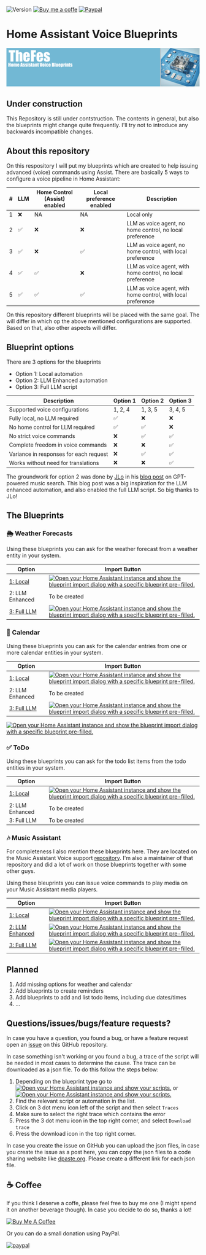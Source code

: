 ![Version](https://img.shields.io/github/v/release/TheFes/ha-blueprints)
[![Buy me a coffe](https://img.shields.io/static/v1.svg?label=%20&message=Buy%20me%20a%20coffee&color=6f4e37&logo=buy%20me%20a%20coffee&logoColor=white)](https://www.buymeacoffee.com/TheFes)
[![Paypal](https://img.shields.io/badge/PayPal-00457C?&color=00457c&logo=paypal&logoColor=white)](https://www.paypal.com/paypalme/thefes)

# Home Assistant Voice Blueprints
![Image](https://github.com/TheFes/ha-blueprints/blob/main/images/header.png?raw=true)

## Under construction

This Repository is still under contstruction. The contents in general, but also the blueprints might change quite frequently. I'll try not to introduce any backwards incompatible changes.

## About this repository

On this respository I will put my blueprints which are created to help issuing advanced (voice) commands using Assist. 
There are basically 5 ways to configure a voice pipeline in Home Assistant:

|#|LLM|Home Control (Assist) enabled|Local preference enabled|Description|
|---|---|---|---|---|
|1|❌|NA|NA|Local only|
|2|✅|❌|❌|LLM as voice agent, no home control, no local preference|
|3|✅|❌|✅|LLM as voice agent, no home control, with local preference|
|4|✅|✅|❌|LLM as voice agent, with home control, no local preference|
|5|✅|✅|✅|LLM as voice agent, with home control, with local preference|

On this repository different blueprints will be placed with the same goal. The will differ in which op the above mentioned configurations are supported. Based on that, also other aspects will differ.

## Blueprint options

There are 3 options for the blueprints
* Option 1: Local automation
* Option 2: LLM Enhanced automation
* Option 3: Full LLM script

|Description|Option 1|Option 2|Option 3|
|---|---|---|---|
|Supported voice configurations|1, 2, 4|1, 3, 5|3, 4, 5|
|Fully local, no LLM required|✅|❌|❌|
|No home control for LLM required|✅|✅|❌|
|No strict voice commands|❌|✅|✅|
|Complete freedom in voice commands|❌|❌|✅|
|Variance in responses for each request|❌|✅|✅|
|Works without need for translations|❌|❌|✅|

The groundwork for option 2 was done by [JLo](<https://github.com/jlpouffier>) in his [blog post](<https://blog.jlpouffier.fr/chatgpt-powered-music-search-engine-on-a-local-voice-assistant/>) on GPT-powered music search. This blog post was a big inspiration for the LLM enhanced automation, and also enabled the full LLM script. So big thanks to JLo!

## The Blueprints

### :sun_behind_rain_cloud: Weather Forecasts

Using these blueprints you can ask for the weather forecast from a weather entity in your system.

|Option|Import Button|
|---|---|
|[1: Local](/documentation/weather/1_voice_weather_forecast_local.md)|[![Open your Home Assistant instance and show the blueprint import dialog with a specific blueprint pre-filled.](https://my.home-assistant.io/badges/blueprint_import.svg)](https://my.home-assistant.io/redirect/blueprint_import/?blueprint_url=https%3A%2F%2Fgithub.com%2FTheFes%2Fha-blueprints%2Fblob%2Fmain%2Fweather%2F1_voice_weather_forecast_local.yaml)|
|2: LLM Enhanced|To be created|
|[3: Full LLM](/documentation/weather/3_voice_weather_forecast_full_llm.md)|[![Open your Home Assistant instance and show the blueprint import dialog with a specific blueprint pre-filled.](https://my.home-assistant.io/badges/blueprint_import.svg)](https://my.home-assistant.io/redirect/blueprint_import/?blueprint_url=https%3A%2F%2Fgithub.com%2FTheFes%2Fha-blueprints%2Fblob%2Fmain%2Fweather%2F3_voice_weather_forecast_full_llm.yaml)|

### 📅 Calendar

Using these blueprints you can ask for the calendar entries from one or more calendar entities in your system.

|Option|Import Button|
|---|---|
|[1: Local](/documentation/calendar/1_voice_calendar_entries_local.md)|[![Open your Home Assistant instance and show the blueprint import dialog with a specific blueprint pre-filled.](https://my.home-assistant.io/badges/blueprint_import.svg)](https://my.home-assistant.io/redirect/blueprint_import/?blueprint_url=https%3A%2F%2Fgithub.com%2FTheFes%2Fha-blueprints%2Fblob%2Fmain%2Fcalendar%2F1_voice_calendar_entries_local.yaml)|
|2: LLM Enhanced|To be created|
|[3: Full LLM](/documentation/calendar/3_voice_calendar_entries_full_llm.md)|[![Open your Home Assistant instance and show the blueprint import dialog with a specific blueprint pre-filled.](https://my.home-assistant.io/badges/blueprint_import.svg)](https://my.home-assistant.io/redirect/blueprint_import/?blueprint_url=https%3A%2F%2Fgithub.com%2FTheFes%2Fha-blueprints%2Fblob%2Fmain%2Fcalendar%2F3_voice_calendar_entries_full_llm.yaml)|


[![Open your Home Assistant instance and show the blueprint import dialog with a specific blueprint pre-filled.](https://my.home-assistant.io/badges/blueprint_import.svg)](https://my.home-assistant.io/redirect/blueprint_import/?blueprint_url=https%3A%2F%2Fgithub.com%2FTheFes%2Fha-blueprints%2Fblob%2Fmain%2Ftodo%2F1_voice_get_todo_entries_local.yaml)

### ✅ ToDo

Using these blueprints you can ask for the todo list items from the todo entities in your system.

|Option|Import Button|
|---|---|
|[1: Local](/documentation/todo/1_voice_get_todo_entries_local.md)|[![Open your Home Assistant instance and show the blueprint import dialog with a specific blueprint pre-filled.](https://my.home-assistant.io/badges/blueprint_import.svg)](https://my.home-assistant.io/redirect/blueprint_import/?blueprint_url=https%3A%2F%2Fgithub.com%2FTheFes%2Fha-blueprints%2Fblob%2Fmain%2Ftodo%2F1_voice_get_todo_entries_local.yaml)|
|2: LLM Enhanced|To be created|
|3: Full LLM|To be created|


### 🎶 Music Assistant

For completeness I also mention these blueprints here. They are located on the Music Assistant Voice support [repository](<https://github.com/music-assistant/voice-support>).
I'm also a maintainer of that repository and did a lot of work on those blueprints together with some other guys.

Using these bleuprints you can issue voice commands to play media on your Music Assistant media players.

|Option|Import Button|
|---|---|
|[1: Local](https://github.com/music-assistant/voice-support#option-1-local-assistant-blueprint)|[![Open your Home Assistant instance and show the blueprint import dialog with a specific blueprint pre-filled.](https://my.home-assistant.io/badges/blueprint_import.svg)](https://my.home-assistant.io/redirect/blueprint_import/?blueprint_url=https%3A%2F%2Fgithub.com%2Fmusic-assistant%2Fvoice-support%2Fblob%2Fmain%2Flocal-assist-blueprint%2Fmass_assist_blueprint_en.yaml)|
|[2: LLM Enhanced](https://github.com/music-assistant/voice-support#option-2-local-assist-enhanced-by-an-llm-integration-like-open-ai-conversation-chatgpt-or-google-generative-ai-gemini)|[![Open your Home Assistant instance and show the blueprint import dialog with a specific blueprint pre-filled.](https://my.home-assistant.io/badges/blueprint_import.svg)](https://my.home-assistant.io/redirect/blueprint_import/?blueprint_url=https%3A%2F%2Fgithub.com%2Fmusic-assistant%2Fvoice-support%2Fblob%2Fmain%2Fllm-enhanced-local-assist-blueprint%2Fmass_llm_enhanced_assist_blueprint_en.yaml)|
|[3: Full LLM](https://github.com/music-assistant/voice-support#option-3-script-which-can-be-used-as-a-tool-by-an-llm-integration-like-open-ai-conversation-chatgpt-or-google-generative-ai-gemini)|[![Open your Home Assistant instance and show the blueprint import dialog with a specific blueprint pre-filled.](https://my.home-assistant.io/badges/blueprint_import.svg)](https://my.home-assistant.io/redirect/blueprint_import/?blueprint_url=https%3A%2F%2Fgithub.com%2Fmusic-assistant%2Fvoice-support%2Fblob%2Fmain%2Fllm-script-blueprint%2Fllm_voice_script.yaml)|

## Planned

1. Add missing options for weather and calendar
2. Add blueprints to create reminders
3. Add blueprints to add and list todo items, including due dates/times
4. ...

## Questions/issues/bugs/feature requests?

In case you have a question, you found a bug, or have a feature request open an [issue](https://github.com/TheFes/ha-blueprints/issues) on this GitHub repository. 

In case something isn't working or you found a bug, a trace of the script will be needed in most cases to determine the cause. The trace can be downloaded as a json file. To do this follow the steps below:

1. Depending on the blueprint type go to [![Open your Home Assistant instance and show your scripts.](https://my.home-assistant.io/badges/scripts.svg)](https://my.home-assistant.io/redirect/scripts/) or [![Open your Home Assistant instance and show your scripts.](https://my.home-assistant.io/badges/automations.svg)](https://my.home-assistant.io/redirect/automations/)
2. Find the relevant script or automation in the list.
3. Click on 3 dot menu icon left of the script and then select `Traces`
4. Make sure to select the right trace which contains the error
5. Press the 3 dot menu icon in the top right corner, and select `Download trace`
6. Press the download icon in the top right corner.

In case you create the issue on GitHub you can upload the json files, in case you create the issue as a post here, you can copy the json files to a code sharing website like [dpaste.org](https://www.dpaste.org). Please create a different link for each json file.


## ☕ Coffee

If you think I deserve a coffe, please feel free to buy me one (I might spend it on another beverage though).
In case you decide to do so, thanks a lot!

<a href="https://www.buymeacoffee.com/thefes" target="_blank">![Buy Me A Coffee](https://www.buymeacoffee.com/assets/img/custom_images/orange_img.png)</a>

Or you can do a small donation using PayPal.

[![paypal](https://www.paypalobjects.com/en_US/i/btn/btn_donateCC_LG.gif)](https://www.paypal.com/paypalme/thefes)
